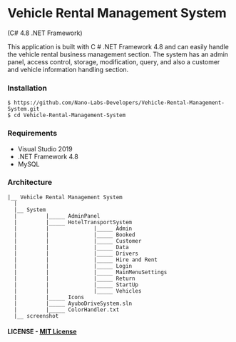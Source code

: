 # Vehicle Rental Management System
(C# 4.8 .NET Framework)

This application is built with C # .NET Framework 4.8 and can easily handle the vehicle rental business management section. The system has an admin panel, access control, storage, modification, query, and also a customer and vehicle information handling section.

### Installation
``` 
$ https://github.com/Nano-Labs-Developers/Vehicle-Rental-Management-System.git
$ cd Vehicle-Rental-Management-System
```

### Requirements
- Visual Studio 2019
- .NET Framework 4.8
- MySQL

### Architecture
```
|__ Vehicle Rental Management System
  |
  |__ System
  |         |_____ AdminPanel
  |         |_____ HotelTransportSystem
  |         |              |_____ Admin
  |         |              |_____ Booked
  |         |              |_____ Customer  
  |         |              |_____ Data
  |         |              |_____ Drivers
  |         |              |_____ Hire and Rent
  |         |              |_____ Login
  |         |              |_____ MainMenuSettings
  |         |              |_____ Return
  |         |              |_____ StartUp
  |         |              |_____ Vehicles
  |         |_____ Icons
  |         |_____ AyuboDriveSystem.sln
  |         |_____ ColorHandler.txt
  |__ screenshot
```

#### LICENSE - [MIT License](https://github.com/Nano-Labs-Developers/Vehicle-Rental-Management-System/blob/main/LICENSE)

